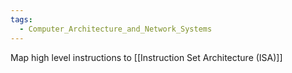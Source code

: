 ```yaml
---
tags:
  - Computer_Architecture_and_Network_Systems
---
```

Map high level instructions to [[Instruction Set Architecture (ISA)]]